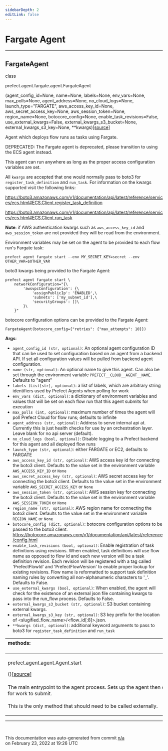 ```yaml
---
sidebarDepth: 2
editLink: false
---
```

# Fargate Agent
---
 ## FargateAgent
 <div class='class-sig' id='prefect-agent-fargate-agent-fargateagent'><p class="prefect-sig">class </p><p class="prefect-class">prefect.agent.fargate.agent.FargateAgent</p>(agent_config_id=None, name=None, labels=None, env_vars=None, max_polls=None, agent_address=None, no_cloud_logs=None, launch_type=&quot;FARGATE&quot;, aws_access_key_id=None, aws_secret_access_key=None, aws_session_token=None, region_name=None, botocore_config=None, enable_task_revisions=False, use_external_kwargs=False, external_kwargs_s3_bucket=None, external_kwargs_s3_key=None, **kwargs)<span class="source"><a href="https://github.com/PrefectHQ/prefect/blob/master/src/prefect/agent/fargate/agent.py#L17">[source]</a></span></div>

Agent which deploys flow runs as tasks using Fargate.

DEPRECATED: The Fargate agent is deprecated, please transition to using the ECS agent instead.

This agent can run anywhere as long as the proper access configuration variables are set. 

All `kwargs` are accepted that one would normally pass to boto3 for `register_task_definition` and `run_task`. For information on the kwargs supported visit the following links:

https://boto3.amazonaws.com/v1/documentation/api/latest/reference/services/ecs.html#ECS.Client.register_task_definition

https://boto3.amazonaws.com/v1/documentation/api/latest/reference/services/ecs.html#ECS.Client.run_task

**Note**: if AWS authentication kwargs such as `aws_access_key_id` and `aws_session_token` are not provided they will be read from the environment.

Environment variables may be set on the agent to be provided to each flow run's Fargate task: 
```
prefect agent fargate start --env MY_SECRET_KEY=secret --env OTHER_VAR=$OTHER_VAR

```

boto3 kwargs being provided to the Fargate Agent: 
```
prefect agent fargate start \
    networkConfiguration="{\
        'awsvpcConfiguration': {\
            'assignPublicIp': 'ENABLED',\
            'subnets': ['my_subnet_id'],\
            'securityGroups': []\
        }\
    }"

```

botocore configuration options can be provided to the Fargate Agent: 
```
FargateAgent(botocore_config={"retries": {"max_attempts": 10}})

```

**Args**:     <ul class="args"><li class="args">`agent_config_id (str, optional)`: An optional agent configuration ID that can be used to set         configuration based on an agent from a backend API. If set all configuration values will be         pulled from backend agent configuration.     </li><li class="args">`name (str, optional)`: An optional name to give this agent. Can also be set through         the environment variable `PREFECT__CLOUD__AGENT__NAME`. Defaults to "agent"     </li><li class="args">`labels (List[str], optional)`: a list of labels, which are arbitrary string         identifiers used by Prefect Agents when polling for work     </li><li class="args">`env_vars (dict, optional)`: a dictionary of environment variables and values that will         be set on each flow run that this agent submits for execution     </li><li class="args">`max_polls (int, optional)`: maximum number of times the agent will poll Prefect Cloud         for flow runs; defaults to infinite     </li><li class="args">`agent_address (str, optional)`:  Address to serve internal api at. Currently this is         just health checks for use by an orchestration layer. Leave blank for no api server         (default).     </li><li class="args">`no_cloud_logs (bool, optional)`: Disable logging to a Prefect backend for this agent         and all deployed flow runs     </li><li class="args">`launch_type (str, optional)`: either FARGATE or EC2, defaults to FARGATE     </li><li class="args">`aws_access_key_id (str, optional)`: AWS access key id for connecting the boto3         client. Defaults to the value set in the environment variable         `AWS_ACCESS_KEY_ID` or `None`     </li><li class="args">`aws_secret_access_key (str, optional)`: AWS secret access key for connecting         the boto3 client. Defaults to the value set in the environment variable         `AWS_SECRET_ACCESS_KEY` or `None`     </li><li class="args">`aws_session_token (str, optional)`: AWS session key for connecting the boto3         client. Defaults to the value set in the environment variable         `AWS_SESSION_TOKEN` or `None`     </li><li class="args">`region_name (str, optional)`: AWS region name for connecting the boto3 client.         Defaults to the value set in the environment variable `REGION_NAME` or `None`     </li><li class="args">`botocore_config (dict, optional)`: botocore configuration options to be passed to the         boto3 client.         https://botocore.amazonaws.com/v1/documentation/api/latest/reference/config.html     </li><li class="args">`enable_task_revisions (bool, optional)`: Enable registration of task definitions using         revisions.  When enabled, task definitions will use flow name as opposed to flow id         and each new version will be a task definition revision. Each revision will be         registered with a tag called 'PrefectFlowId' and 'PrefectFlowVersion' to enable         proper lookup for existing revisions.  Flow name is reformatted to support task         definition naming rules by converting all non-alphanumeric characters to '_'.         Defaults to False.     </li><li class="args">`use_external_kwargs (bool, optional)`: When enabled, the agent will check for the         existence of an external json file containing kwargs to pass into the run_flow         process.  Defaults to False.     </li><li class="args">`external_kwargs_s3_bucket (str, optional)`: S3 bucket containing external kwargs.     </li><li class="args">`external_kwargs_s3_key (str, optional)`: S3 key prefix for the location of         <slugified_flow_name>/<flow_id[:8]>.json.     </li><li class="args">`**kwargs (dict, optional)`: additional keyword arguments to pass to boto3 for         `register_task_definition` and `run_task`</li></ul>

|methods: &nbsp;&nbsp;&nbsp;&nbsp;&nbsp;&nbsp;&nbsp;&nbsp;&nbsp;&nbsp;&nbsp;&nbsp;&nbsp;&nbsp;&nbsp;&nbsp;&nbsp;&nbsp;&nbsp;&nbsp;&nbsp;&nbsp;&nbsp;&nbsp;&nbsp;&nbsp;&nbsp;&nbsp;&nbsp;&nbsp;&nbsp;&nbsp;&nbsp;&nbsp;&nbsp;&nbsp;&nbsp;&nbsp;&nbsp;&nbsp;&nbsp;&nbsp;&nbsp;&nbsp;&nbsp;&nbsp;&nbsp;&nbsp;&nbsp;&nbsp;&nbsp;&nbsp;&nbsp;&nbsp;&nbsp;&nbsp;&nbsp;&nbsp;&nbsp;&nbsp;&nbsp;&nbsp;&nbsp;&nbsp;&nbsp;&nbsp;&nbsp;&nbsp;&nbsp;&nbsp;&nbsp;&nbsp;&nbsp;&nbsp;&nbsp;&nbsp;&nbsp;&nbsp;&nbsp;&nbsp;&nbsp;&nbsp;&nbsp;&nbsp;&nbsp;&nbsp;&nbsp;&nbsp;&nbsp;&nbsp;&nbsp;&nbsp;&nbsp;&nbsp;&nbsp;&nbsp;&nbsp;&nbsp;&nbsp;&nbsp;&nbsp;&nbsp;&nbsp;&nbsp;&nbsp;&nbsp;&nbsp;&nbsp;&nbsp;&nbsp;&nbsp;&nbsp;&nbsp;&nbsp;&nbsp;&nbsp;&nbsp;&nbsp;&nbsp;&nbsp;&nbsp;&nbsp;&nbsp;&nbsp;&nbsp;&nbsp;&nbsp;&nbsp;&nbsp;&nbsp;&nbsp;&nbsp;&nbsp;&nbsp;&nbsp;&nbsp;&nbsp;&nbsp;&nbsp;&nbsp;&nbsp;&nbsp;&nbsp;&nbsp;&nbsp;&nbsp;&nbsp;&nbsp;&nbsp;&nbsp;|
|:----|
 | <div class='method-sig' id='prefect-agent-agent-agent-start'><p class="prefect-class">prefect.agent.agent.Agent.start</p>()<span class="source"><a href="https://github.com/PrefectHQ/prefect/blob/master/src/prefect/agent/agent.py#L180">[source]</a></span></div>
<p class="methods">The main entrypoint to the agent process. Sets up the agent then continuously polls for work to submit.<br><br>This is the only method that should need to be called externally.</p>|

---
<br>


<p class="auto-gen">This documentation was auto-generated from commit <a href='https://github.com/PrefectHQ/prefect/commit/n/a'>n/a</a> </br>on February 23, 2022 at 19:26 UTC</p>
